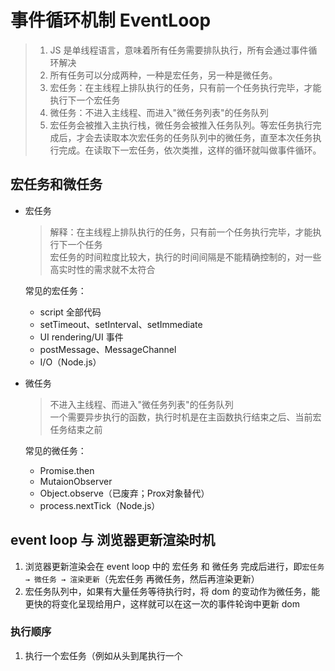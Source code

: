 # 事件循环机制 EventLoop

> 1. JS 是单线程语言，意味着所有任务需要排队执行，所有会通过事件循环解决
> 2. 所有任务可以分成两种，一种是宏任务，另一种是微任务。
> 3. 宏任务：在主线程上排队执行的任务，只有前一个任务执行完毕，才能执行下一个宏任务
> 4. 微任务：不进入主线程、而进入"微任务列表"的任务队列
> 5. 宏任务会被推入主执行栈，微任务会被推入任务队列。等宏任务执行完成后，才会去读取本次宏任务的任务队列中的微任务，直至本次任务执行完成。在读取下一宏任务，依次类推，这样的循环就叫做事件循环。

## 宏任务和微任务

- 宏任务

  > 解释：在主线程上排队执行的任务，只有前一个任务执行完毕，才能执行下一个任务  
  > 宏任务的时间粒度比较大，执行的时间间隔是不能精确控制的，对一些高实时性的需求就不太符合

  常见的宏任务：

  - script 全部代码
  - setTimeout、setInterval、setImmediate
  - UI rendering/UI 事件
  - postMessage、MessageChannel
  - I/O（Node.js）

- 微任务

  > 不进入主线程、而进入"微任务列表"的任务队列  
  > 一个需要异步执行的函数，执行时机是在主函数执行结束之后、当前宏任务结束之前

  常见的微任务：

  - Promise.then
  - MutaionObserver
  - Object.observe（已废弃；Prox对象替代）
  - process.nextTick（Node.js）

## event loop 与 浏览器更新渲染时机

1. 浏览器更新渲染会在 event loop 中的 宏任务 和 微任务 完成后进行，即`宏任务 → 微任务 → 渲染更新`（先宏任务 再微任务，然后再渲染更新）
2. 宏任务队列中，如果有大量任务等待执行时，将 dom 的变动作为微任务，能更快的将变化呈现给用户，这样就可以在这一次的事件轮询中更新 dom

### 执行顺序

1. 执行一个宏任务（例如从头到尾执行一个 <script> 标签中的代码）。
2. 执行所有微任务（例如处理所有 Promise 的回调）。
3. 如果需要，渲染 UI。
4. 开始下一个宏任务。

## event loop 与 vue nextTick

1. vue nextTick 的源码实现，优先级判断，总结就是 Promise > MutationObserver > setImmediate > setTimeout
2. 这里优先使用 Promise，因为根据 event loop 与浏览器更新渲染时机，使用微任务，本次 event loop 轮询就可以获取到更新的 dom
3. 如果使用宏任务，要到下一次 event loop 中，才能获取到更新的 dom
4. Vue.js 优先使用微任务来实现 nextTick，是因为微任务可以更快地执行，提供更精确的控制，并且在不同环境中表现一致。这些特性使得微任务成为实现 nextTick 的理想选择。

## event loop 与 process.nextTick（Node）

1. process.nextTick 和微任务混为一谈，但其实并不是同一个东西。process.nextTick 是 Node.js 自身定义实现的一种机制，有自己的 nextTickQueue
2. process.nextTick 执行顺序早于微任务

### process.nextTick 执行顺序早于微任务

```js
console.log('start')
setTimeout(() => {
  console.log('timeout')
}, 0)
Promise.resolve().then(() => {
  console.log('promise')
})
process.nextTick(() => {
  console.log('nextTick')
  Promise.resolve().then(() => {
    console.log('promise1')
  })
})
console.log('end')
// 执行结果 start end nextTick  promise promise1 timeout
```
y 